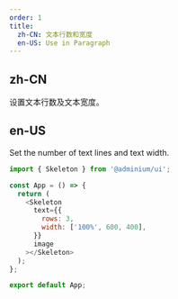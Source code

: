 ```yaml
---
order: 1
title:
  zh-CN: 文本行数和宽度
  en-US: Use in Paragraph
---
```


## zh-CN

设置文本行数及文本宽度。

## en-US

Set the number of text lines and text width.

```js
import { Skeleton } from '@adminium/ui';

const App = () => {
  return (
    <Skeleton
      text={{
        rows: 3,
        width: ['100%', 600, 400],
      }}
      image
    ></Skeleton>
  );
};

export default App;
```
